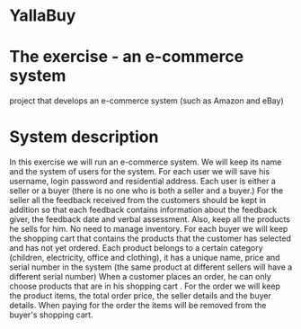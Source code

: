 # YallaBuy

# The exercise - an e-commerce system
project that develops an e-commerce system (such as Amazon and eBay)

# System description
In this exercise we will run an e-commerce system. We will keep its name and the system of users for the system. For each user we will save his username, login password and residential address. Each user is either a seller or a buyer (there is no one who is both a seller and a buyer.) For the seller all the feedback received from the customers should be kept in addition so that each feedback contains information about the feedback giver, the feedback date and verbal assessment. Also, keep all the products he sells for him. No need to manage inventory. For each buyer we will keep the shopping cart that contains the products that the customer has selected and has not yet ordered. Each product belongs to a certain category (children, electricity, office and clothing), it has a unique name, price and serial number in the system (the same product at different sellers will have a different serial number) When a customer places an order, he can only choose products that are in his shopping cart . For the order we will keep the product items, the total order price, the seller details and the buyer details. When paying for the order the items will be removed from the buyer's shopping cart.
